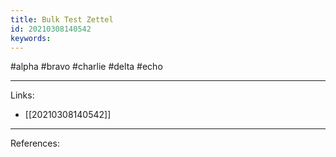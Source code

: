 ```yaml
---
title: Bulk Test Zettel
id: 20210308140542
keywords:
---
```

#alpha #bravo #charlie #delta #echo

---
Links:

- [[20210308140542]]

---
References:
